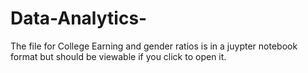 # Data-Analytics- 

The file for College Earning and gender ratios is in a juypter notebook format but should be viewable if you click to open it. 
